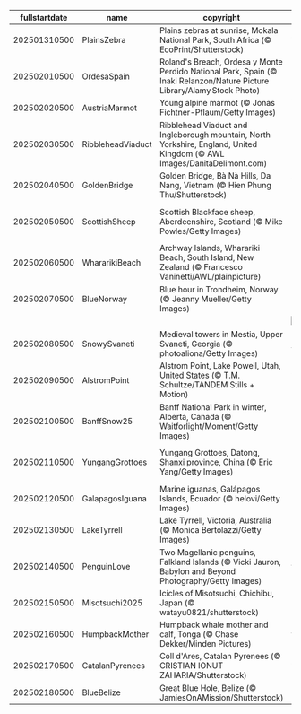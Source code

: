 |fullstartdate|name|copyright|title|image|
|--|--|--|--|--|
202501310500|PlainsZebra|Plains zebras at sunrise, Mokala National Park, South Africa (© EcoPrint/Shutterstock)|Anything but plain|![](/en-CA/2025/02/202501310500PlainsZebra.jpg)|
202502010500|OrdesaSpain|Roland's Breach, Ordesa y Monte Perdido National Park, Spain (© Inaki Relanzon/Nature Picture Library/Alamy Stock Photo)|Once more unto the breach|![](/en-CA/2025/02/202502010500OrdesaSpain.jpg)|
202502020500|AustriaMarmot|Young alpine marmot (© Jonas Fichtner-Pflaum/Getty Images)|Weather or not|![](/en-CA/2025/02/202502020500AustriaMarmot.jpg)|
202502030500|RibbleheadViaduct|Ribblehead Viaduct and Ingleborough mountain, North Yorkshire, England, United Kingdom (© AWL Images/DanitaDelimont.com)|Bridging history, one arch at a time|![](/en-CA/2025/02/202502030500RibbleheadViaduct.jpg)|
202502040500|GoldenBridge|Golden Bridge, Bà Nà Hills, Da Nang, Vietnam (© Hien Phung Thu/Shutterstock)|A walk among the clouds|![](/en-CA/2025/02/202502040500GoldenBridge.jpg)|
202502050500|ScottishSheep|Scottish Blackface sheep, Aberdeenshire, Scotland (© Mike Powles/Getty Images)|Baa, baa, black sheep? No.|![](/en-CA/2025/02/202502050500ScottishSheep.jpg)|
202502060500|WhararikiBeach|Archway Islands, Wharariki Beach, South Island, New Zealand (© Francesco Vaninetti/AWL/plainpicture)|Reflections of a nation's legacy|![](/en-CA/2025/02/202502060500WhararikiBeach.jpg)|
202502070500|BlueNorway|Blue hour in Trondheim, Norway (© Jeanny Mueller/Getty Images)|Stuck in a blue moment|![](/en-CA/2025/02/202502070500BlueNorway.jpg)|
||||![](/en-CA/2025/02/.jpg)|
202502080500|SnowySvaneti|Medieval towers in Mestia, Upper Svaneti, Georgia (© photoaliona/Getty Images)|Frozen in time|![](/en-CA/2025/02/202502080500SnowySvaneti.jpg)|
202502090500|AlstromPoint|Alstrom Point, Lake Powell, Utah, United States (© T.M. Schultze/TANDEM Stills + Motion)|A point worth pondering|![](/en-CA/2025/02/202502090500AlstromPoint.jpg)|
202502100500|BanffSnow25|Banff National Park in winter, Alberta, Canada (© Waitforlight/Moment/Getty Images)|Chill out in one of the coolest spots|![](/en-CA/2025/02/202502100500BanffSnow25.jpg)|
202502110500|YungangGrottoes|Yungang Grottoes, Datong, Shanxi province, China (© Eric Yang/Getty Images)|The watchful eyes of history|![](/en-CA/2025/02/202502110500YungangGrottoes.jpg)|
202502120500|GalapagosIguana|Marine iguanas, Galápagos Islands, Ecuador (© helovi/Getty Images)|Darwin's blueprint|![](/en-CA/2025/02/202502120500GalapagosIguana.jpg)|
202502130500|LakeTyrrell|Lake Tyrrell, Victoria, Australia (© Monica Bertolazzi/Getty Images)|Salt of the earth|![](/en-CA/2025/02/202502130500LakeTyrrell.jpg)|
202502140500|PenguinLove|Two Magellanic penguins, Falkland Islands (© Vicki Jauron, Babylon and Beyond Photography/Getty Images)|Look at these lovebirds|![](/en-CA/2025/02/202502140500PenguinLove.jpg)|
202502150500|Misotsuchi2025|Icicles of Misotsuchi, Chichibu, Japan (© watayu0821/shutterstock)|These are so nice-icle|![](/en-CA/2025/02/202502150500Misotsuchi2025.jpg)|
202502160500|HumpbackMother|Humpback whale mother and calf, Tonga (© Chase Dekker/Minden Pictures)|Protecting the giants of the sea|![](/en-CA/2025/02/202502160500HumpbackMother.jpg)|
202502170500|CatalanPyrenees|Coll d'Ares, Catalan Pyrenees (© CRISTIAN IONUT ZAHARIA/Shutterstock)|An icy border|![](/en-CA/2025/02/202502170500CatalanPyrenees.jpg)|
202502180500|BlueBelize|Great Blue Hole, Belize (© JamiesOnAMission/Shutterstock)|Endless blue|![](/en-CA/2025/02/202502180500BlueBelize.jpg)|

